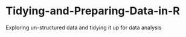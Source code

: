 # Tidying-and-Preparing-Data-in-R

Exploring un-structured data and tidying it up for data analysis
